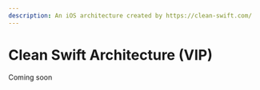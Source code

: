 ```yaml
---
description: An iOS architecture created by https://clean-swift.com/
---
```


# Clean Swift Architecture (VIP)

Coming soon
